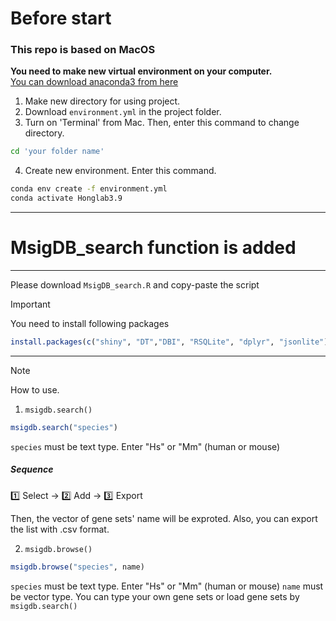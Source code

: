 # Before start
### This repo is based on MacOS 
__You need to make new virtual environment on your computer.__   
[You can download anaconda3 from here](https://www.anaconda.com/download)

1. Make new directory for using project.
2. Download ``environment.yml`` in the project folder.
3. Turn on 'Terminal' from Mac. Then, enter this command to change directory.
 ```bash
 cd 'your folder name'
 ```

4. Create new environment. Enter this command.

```bash
conda env create -f environment.yml 
conda activate Honglab3.9
```

---
# MsigDB_search function is added

---
Please download ``MsigDB_search.R`` and copy-paste the script
> [!IMPORTANT]
> You need to install following packages
```R
install.packages(c("shiny", "DT","DBI", "RSQLite", "dplyr", "jsonlite"))
```
---

> [!NOTE]
> How to use.

1. ``msigdb.search()``
```R
msigdb.search("species")
```
``species`` must be text type. Enter "Hs" or "Mm" (human or mouse)

##### __Sequence__
1️⃣ Select → 2️⃣ Add → 3️⃣ Export

Then, the vector of gene sets' name will be exproted.
Also, you can export the list with .csv format.

2. ``msigdb.browse()``
```R
msigdb.browse("species", name)
```
``species`` must be text type. Enter "Hs" or "Mm" (human or mouse)
``name`` must be vector type. You can type your own gene sets or load gene sets by ``msigdb.search()``
